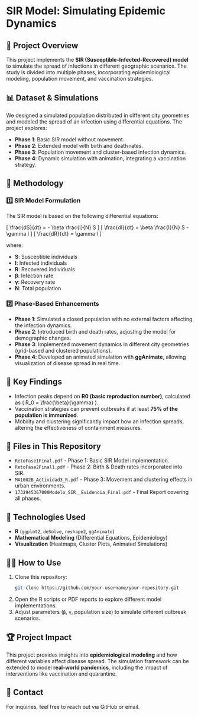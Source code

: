 # SIR Model: Simulating Epidemic Dynamics

## 📌 Project Overview
This project implements the **SIR (Susceptible-Infected-Recovered) model** to simulate the spread of infections in different geographic scenarios. The study is divided into multiple phases, incorporating epidemiological modeling, population movement, and vaccination strategies.

## 📊 Dataset & Simulations
We designed a simulated population distributed in different city geometries and modeled the spread of an infection using differential equations. The project explores:
- **Phase 1**: Basic SIR model without movement.
- **Phase 2**: Extended model with birth and death rates.
- **Phase 3**: Population movement and cluster-based infection dynamics.
- **Phase 4**: Dynamic simulation with animation, integrating a vaccination strategy.

## 🔬 Methodology
### 1️⃣ SIR Model Formulation
The SIR model is based on the following differential equations:

\[ \frac{dS}{dt} = - \beta \frac{I}{N} S \]
\[ \frac{dI}{dt} = \beta \frac{I}{N} S - \gamma I \]
\[ \frac{dR}{dt} = \gamma I \]

where:
- **S**: Susceptible individuals
- **I**: Infected individuals
- **R**: Recovered individuals
- **β**: Infection rate
- **γ**: Recovery rate
- **N**: Total population

### 2️⃣ Phase-Based Enhancements
- **Phase 1**: Simulated a closed population with no external factors affecting the infection dynamics.
- **Phase 2**: Introduced birth and death rates, adjusting the model for demographic changes.
- **Phase 3**: Implemented movement dynamics in different city geometries (grid-based and clustered populations).
- **Phase 4**: Developed an animated simulation with **ggAnimate**, allowing visualization of disease spread in real time.

## 🚀 Key Findings
- Infection peaks depend on **R0 (basic reproduction number)**, calculated as \( R_0 = \frac{\beta}{\gamma} \).
- Vaccination strategies can prevent outbreaks if at least **75% of the population is immunized**.
- Mobility and clustering significantly impact how an infection spreads, altering the effectiveness of containment measures.

## 📂 Files in This Repository
- `RetoFase1Final.pdf` - Phase 1: Basic SIR Model implementation.
- `RetoFase2Final1.pdf` - Phase 2: Birth & Death rates incorporated into SIR.
- `MA1002B_Actividad3_R.pdf` - Phase 3: Movement and clustering effects in urban environments.
- `1732945367000Modelo_SIR__Evidencia_Final.pdf` - Final Report covering all phases.

## 🔧 Technologies Used
- **R** (`ggplot2`, `deSolve`, `reshape2`, `ggAnimate`)
- **Mathematical Modeling** (Differential Equations, Epidemiology)
- **Visualization** (Heatmaps, Cluster Plots, Animated Simulations)

## 👨‍💻 How to Use
1. Clone this repository:
   ```bash
   git clone https://github.com/your-username/your-repository.git
   ```
2. Open the R scripts or PDF reports to explore different model implementations.
3. Adjust parameters (`β`, `γ`, population size) to simulate different outbreak scenarios.

## 🏆 Project Impact
This project provides insights into **epidemiological modeling** and how different variables affect disease spread. The simulation framework can be extended to model **real-world pandemics**, including the impact of interventions like vaccination and quarantine.

## 📩 Contact
For inquiries, feel free to reach out via GitHub or email.
